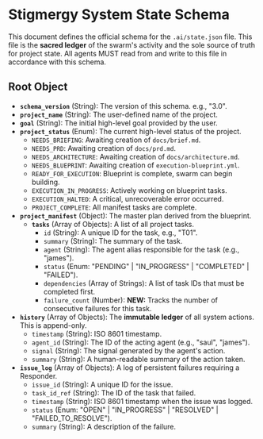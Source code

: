 # Stigmergy System State Schema

This document defines the official schema for the `.ai/state.json` file. This file is the **sacred ledger** of the swarm's activity and the sole source of truth for project state. All agents MUST read from and write to this file in accordance with this schema.

## Root Object

- **`schema_version`** (String): The version of this schema. e.g., "3.0".
- **`project_name`** (String): The user-defined name of the project.
- **`goal`** (String): The initial high-level goal provided by the user.
- **`project_status`** (Enum): The current high-level status of the project.
  - `NEEDS_BRIEFING`: Awaiting creation of `docs/brief.md`.
  - `NEEDS_PRD`: Awaiting creation of `docs/prd.md`.
  - `NEEDS_ARCHITECTURE`: Awaiting creation of `docs/architecture.md`.
  - `NEEDS_BLUEPRINT`: Awaiting creation of `execution-blueprint.yml`.
  - `READY_FOR_EXECUTION`: Blueprint is complete, swarm can begin building.
  - `EXECUTION_IN_PROGRESS`: Actively working on blueprint tasks.
  - `EXECUTION_HALTED`: A critical, unrecoverable error occurred.
  - `PROJECT_COMPLETE`: All manifest tasks are complete.
- **`project_manifest`** (Object): The master plan derived from the blueprint.
  - **`tasks`** (Array of Objects): A list of all project tasks.
    - `id` (String): A unique ID for the task, e.g., "T01".
    - `summary` (String): The summary of the task.
    - `agent` (String): The agent alias responsible for the task (e.g., "james").
    - `status` (Enum: "PENDING" | "IN_PROGRESS" | "COMPLETED" | "FAILED").
    - `dependencies` (Array of Strings): A list of task IDs that must be completed first.
    - `failure_count` (Number): **NEW:** Tracks the number of consecutive failures for this task.
- **`history`** (Array of Objects): The **immutable ledger** of all system actions. This is append-only.
  - `timestamp` (String): ISO 8601 timestamp.
  - `agent_id` (String): The ID of the acting agent (e.g., "saul", "james").
  - `signal` (String): The signal generated by the agent's action.
  - `summary` (String): A human-readable summary of the action taken.
- **`issue_log`** (Array of Objects): A log of persistent failures requiring a Responder.
  - `issue_id` (String): A unique ID for the issue.
  - `task_id_ref` (String): The ID of the task that failed.
  - `timestamp` (String): ISO 8601 timestamp when the issue was logged.
  - `status` (Enum: "OPEN" | "IN_PROGRESS" | "RESOLVED" | "FAILED_TO_RESOLVE").
  - `summary` (String): A description of the failure.

